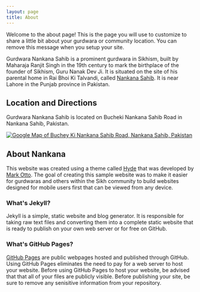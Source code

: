 ```yaml
---
layout: page
title: About
---
```


<p class="message">
  Welcome to the about page! This is the page you will use to customize to share a little bit about your gurdwara or community location. You can remove this message when you setup your site.
</p>

Gurdwara Nankana Sahib is a prominent gurdwara in Sikhism, built by Maharaja Ranjit Singh in the 19th century to mark the birthplace of the founder of Sikhism, Guru Nanak Dev Ji. It is situated on the site of his parental home in Rai Bhoi Ki Talvandi, called [Nankana Sahib](http://www.punjab.gov.pk/nankana). It is near Lahore in the Punjab province in Pakistan.

## Location and Directions

Gurdwara Nankana Sahib is located on Bucheki Nankana Sahib Road in Nankana Sahib, Pakistan.

[![Google Map of Buchey Ki Nankana Sahib Road, Nankana Sahib, Pakistan](http://maps.googleapis.com/maps/api/staticmap?center=Buchey+Ki+Nankana+Sahib+Road,+Nankana+Sahib,+Pakistan&zoom=13&scale=false&size=600x300&maptype=roadmap&format=png&visual_refresh=true&markers=size:mid%7Ccolor:0xff0000%7Clabel:1%7CBuchey+Ki+Nankana+Sahib+Road,+Nankana+Sahib,+Pakistan)](https://www.google.com/maps/place/Buchey+Ki+Nankana+Sahib+Road,+Nankana+Sahib,+Pakistan/)

## About Nankana

This website was created using a theme called [Hyde](http://hyde.getpoole.com) that was developed by [Mark Otto](http://github.com/mdo). The goal of creating this sample website was to make it easier for gurdwaras and others within the Sikh community to build websites designed for mobile users first that can be viewed from any device.

### What's Jekyll?

Jekyll is a simple, static website and blog generator. It is responsible for taking raw text files and converting them into a complete static website that is ready to publish on your own web server or for free on GitHub.

### What's GitHub Pages?

[GitHub Pages](https://pages.github.com) are public webpages hosted and published through GitHub. Using GitHub Pages eliminates the need to pay for a web server to host your website. Before using GitHub Pages to host your website, be advised that that all of your files are publicly visible. Before publishing your site, be sure to remove any senisitive information from your repository.

